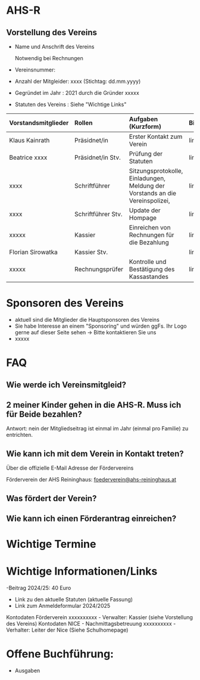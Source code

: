 # AHS-R


## Vorstellung des Vereins

-  Name und Anschrift des Vereins

   Notwendig bei Rechnungen
- Vereinsnummer:
- Anzahl der Mitgleider: xxxx (Stichtag: dd.mm.yyyy)
- Gegründet im Jahr : 2021 durch die Gründer xxxxx
- Statuten des Vereins : Siehe "Wichtige Links"


| Vorstandsmitglieder | Rollen              | Aufgaben (Kurzform)                                                           | Bild   |
| :------------------ | :------------------ | :----------                                                                   | :---   |
| Klaus Kainrath      | Präsidnet/in        | Erster Kontakt zum Verein                                                     | link   |
| Beatrice xxxx       | Präsidnet/in Stv.   | Prüfung der Statuten                                                          | link   |
| xxxx                | Schriftführer       | Sitzungsprotokolle, Einladungen, Meldung der Vorstands an die Vereinspolizei, | link   |
| xxxx                | Schriftführer Stv.  | Update der Hompage                                                            | link   |
| xxxxx               | Kassier             | Einreichen von Rechnungen für die Bezahlung                                   | link   |
| Florian Sirowatka   | Kassier Stv.        |                                                                               | link   |
| xxxxx               | Rechnungsprüfer     | Kontrolle und Bestätigung des Kassastandes                                    | link   |

# Sponsoren des Vereins
   - aktuell sind die Mitglieder die Hauptsponsoren des Vereins
   - Sie habe Interesse an einem "Sponsoring" und würden ggFs. Ihr Logo gerne auf dieser Seite sehen -> Bitte kontaktieren Sie uns
   - xxxxx


# FAQ

## Wie werde ich Vereinsmitgleid?
   
## 2 meiner Kinder gehen in die AHS-R. Muss ich für Beide bezahlen?
   Antwort: nein der Mitgliedseitrag ist einmal im Jahr (einmal pro Familie) zu entrichten.
   

## Wie kann ich mit dem Verein in Kontakt treten?
  Über die offizielle E-Mail Adresse der Fördervereins
  
  Förderverein der AHS Reininghaus: foederverein@ahs-reininghaus.at

## Was fördert der Verein?

## Wie kann ich einen Förderantrag einreichen?

# Wichtige Termine

# Wichtige Informationen/Links
   -Beitrag 2024/25: 40 Euro 
   - Link zu den aktuelle Statuten (aktuelle Fassung)
   - Link zum Anmeldeformular 2024/2025 
   
   Kontodaten Förderverein                   xxxxxxxxxx        - Verwalter: Kassier (siehe Vorstellung des Vereins)
   Kontodaten NICE - Nachmittagsbetreuung    xxxxxxxxxx        - Verhalter: Leiter der Nice (Siehe Schulhomepage)

# Offene Buchführung: 
   - Ausgaben 
